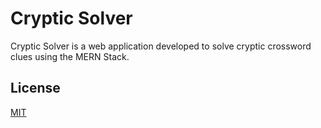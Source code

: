# Cryptic Solver

Cryptic Solver is a web application developed to solve cryptic crossword clues using the MERN Stack.

## License

[MIT](https://choosealicense.com/licenses/mit/)
